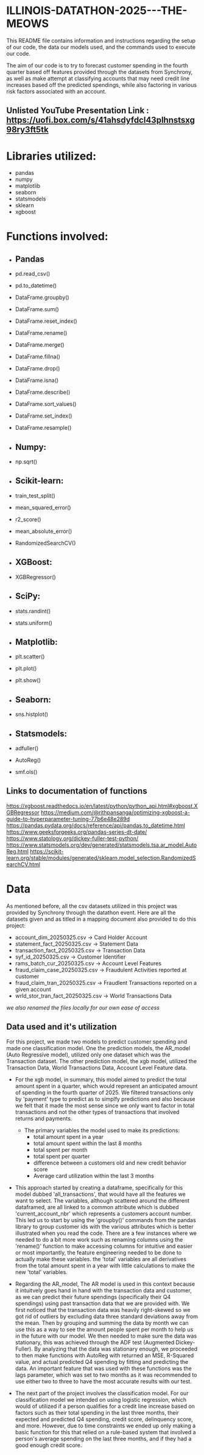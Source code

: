 # ILLINOIS-DATATHON-2025---THE-MEOWS


This README file contains information and instructions regarding the setup of our code, the data our models used, and the commands used to execute our code. 

The aim of our code is to try to forecast customer spending in the fourth quarter based off features provided through the datasets from Synchrony, as well as make attempt at classifying accounts that may need credit line increases based off the predicted spendings, while also factoring in various risk factors associated with an account. 

## Unlisted YouTube Presentation Link : https://uofi.box.com/s/41ahsdyfdcl43plhnstsxg98ry3ft5tk

# Libraries utilized:
 - pandas
 - numpy
 - matplotlib
 - seaborn
 - statsmodels 
 - sklearn
 - xgboost

# Functions involved:
- ## Pandas
-  pd.read_csv()
- pd.to_datetime()
- DataFrame.groupby()
- DataFrame.sum()
- DataFrame.reset_index()
- DataFrame.rename()
- DataFrame.merge()
- DataFrame.fillna()
- DataFrame.drop()
- DataFrame.isna()
- DataFrame.describe()
- DataFrame.sort_values()
- DataFrame.set_index()
- DataFrame.resample()

- ## Numpy:
- np.sqrt()

- ## Scikit-learn:
- train_test_split()
- mean_squared_error()
- r2_score()
- mean_absolute_error()
- RandomizedSearchCV()

- ## XGBoost:
- XGBRegressor()

- ## SciPy:
- stats.randint()
- stats.uniform()

- ## Matplotlib:
- plt.scatter()
- plt.plot()
- plt.show()

- ## Seaborn:
- sns.histplot()

- ## Statsmodels:
- adfuller()
- AutoReg()
- smf.ols()

## Links to documentation of functions
https://xgboost.readthedocs.io/en/latest/python/python_api.html#xgboost.XGBRegressor
https://medium.com/@rithpansanga/optimizing-xgboost-a-guide-to-hyperparameter-tuning-77b6e48e289d
https://pandas.pydata.org/docs/reference/api/pandas.to_datetime.html
https://www.geeksforgeeks.org/pandas-series-dt-date/
https://www.statology.org/dickey-fuller-test-python/
https://www.statsmodels.org/dev/generated/statsmodels.tsa.ar_model.AutoReg.html
https://scikit-learn.org/stable/modules/generated/sklearn.model_selection.RandomizedSearchCV.html


# Data 
As mentioned before, all the csv datasets utilized in this project was provided by Synchrony through the datathon event. Here are all the datasets given and as titled in a mapping document also provided to do this project: 

- account_dim_20250325.csv -> Card Holder Account 
- statement_fact_20250325.csv -> Statement Data
- transaction_fact_20250325.csv -> Transaction Data
- syf_id_20250325.csv -> Customer Identifier
- rams_batch_cur_20250325.csv -> Account Level Features
- fraud_claim_case_20250325.csv -> Fraudulent Activities reported at customer
- fraud_claim_tran_20250325.csv -> Fraudlent Transactions reported on a given account
- wrld_stor_tran_fact_20250325.csv -> World Transactions Data

*we also renamed the files locally for our own ease of access*

## Data used and it's utilization
For this project, we made two models to predict customer spending and made one classification model. 
One the prediction models, the AR_model (Auto Regressive model), utilized only one dataset which was the Transaction dataset. 
The other prediction model, the xgb model, utilized the Transaction Data, World Transactions Data, Account Level Feature data.

- For the xgb model, in summary, this model aimed to predict the total amount spent in a quarter, which would represent an anticipated amount of spending in the fourth quarter of 2025. We filtered transactions only by 'payment' type to predict as to simplfy predictions and also because we felt that it made the most sense since we only want to factor in total transactions and not the other types of transactions that involved returns and payments. 

  - The primary variables the model used to make its predictions:
    - total amount spent in a year
    - total amount spent within the last 8 months
    - total spent per month
    - total spent per quarter
    - difference between a customers old and new credit behavior score 
    - Average card utilization within the last 3 months

 - This approach started by creating a dataframe, specifically for this model dubbed 'all_transactions', that would have all the features we want to select. The variables, although scattered around the different dataframed, are all linked to a common attribute which is dubbed 'current_account_nbr' which represents a customers account number. This led us to start by using the 'groupby()' commands from the pandas library to group customer ids with the various attributes which is better illustrated when you read the code. There are a few instances where we needed to do a bit more work such as renaming columns using the 'rename()' function to make accessing columns for intuitive and easier or most importantly, the feature engineering needed to be done to actually make these variables. the 'total' variables are all derivatives from the total amount spent in a year with little calculations to make the new 'total' variables. 

- Regarding the AR_model, The AR model is used in this context because it intuitvely goes hand in hand with the transaction data and customer, as we can predict their future spendings (specifically their Q4 spendings) using past transaction data that we are provided with. We first noticed that the transaction data was heavily right-skewed so we got rid of outliers by excluding data three standard deviations away from the mean. Then by grouping and summing the data by month we can use this as a way to see the amount people spent per month to help us in the future with our model. We then needed to make sure the data was stationary, this was achieved through the ADF test (Augmented Dickey-Fuller). By analyzing that the data was stationary enough, we proceeded to then make functions with AutoReg with returned an MSE, R-Squared value, and actual predicted Q4 spending by fitting and predicting the data. An important feature that was used with these functions was the lags parameter, which was set to two months as it was recommended to use either two to three to have the most accurate results with our test.


- The next part of the project involves the classification model. For our classification model we intended on using logistic regression, which would of utilized if a person qualifies for a credit line increase based on factors such as their total spending in the last three months, their expected and predicted Q4 spending, credit score, delinquency score, and more. However, due to time constraints we ended up only making a basic function for this that relied on a rule-based system that involved a person's average spending on the last three months, and if they had a good enough credit score.





